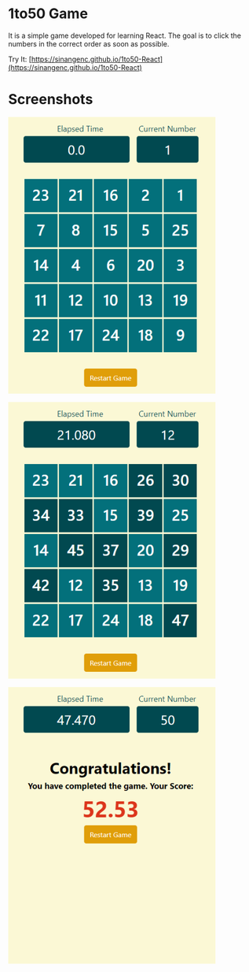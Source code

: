 # 1to50 Game
It is a simple game developed for learning React. The goal is to click the numbers in the correct order as soon as possible.

Try It: [https://sinangenc.github.io/1to50-React](https://sinangenc.github.io/1to50-React)


# Screenshots
![1to50 game with React](https://github.com/sinangenc/1to50-React/raw/master/screenshots/Screenshot_1.png "1to50 game with React")

![1to50 game with React](https://github.com/sinangenc/1to50-React/raw/master/screenshots/Screenshot_2.png "1to50 game with React")

![1to50 game with React](https://github.com/sinangenc/1to50-React/raw/master/screenshots/Screenshot_3.png "1to50 game with React")

